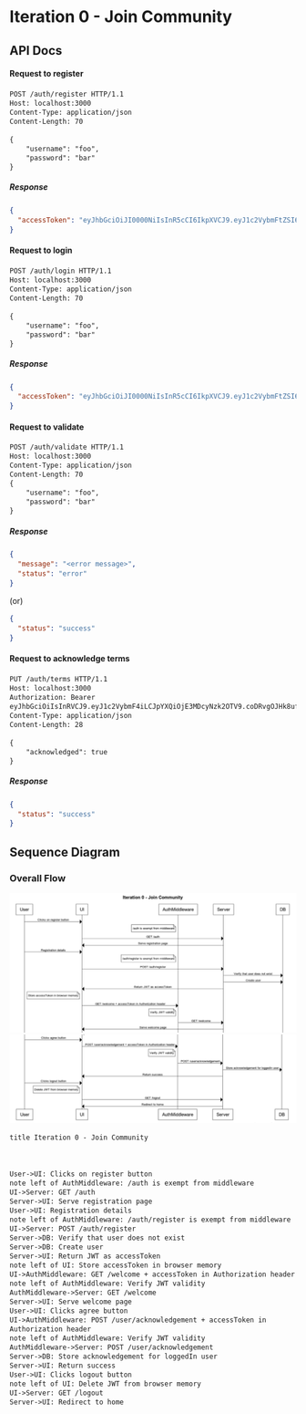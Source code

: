 # Iteration 0 - Join Community

## API Docs

#### Request to register

```HTTP
POST /auth/register HTTP/1.1
Host: localhost:3000
Content-Type: application/json
Content-Length: 70

{
    "username": "foo",
    "password": "bar"
}
```

##### Response

```json
{
  "accessToken": "eyJhbGciOiJI0000NiIsInR5cCI6IkpXVCJ9.eyJ1c2VybmFtZSI6IlNhc2lyZWtoYTExIiwidH000I6IkNpdGl6ZW4iLCJpYXQiOjE3MDcyNjQ2MTN9.7xlP1H63cwmD9y00006cwRSTnZcsp9coUkcXZZZi-38"
}
```

#### Request to login

```HTTP
POST /auth/login HTTP/1.1
Host: localhost:3000
Content-Type: application/json
Content-Length: 70

{
    "username": "foo",
    "password": "bar"
}
```

##### Response

```json
{
  "accessToken": "eyJhbGciOiJI0000NiIsInR5cCI6IkpXVCJ9.eyJ1c2VybmFtZSI6IlNhc2lyZWtoYTExIiwidH000I6IkNpdGl6ZW4iLCJpYXQiOjE3MDcyNjQ2MTN9.7xlP1H63cwmD9y00006cwRSTnZcsp9coUkcXZZZi-38"
}
```

#### Request to validate

```HTTP
POST /auth/validate HTTP/1.1
Host: localhost:3000
Content-Type: application/json
Content-Length: 70
{
    "username": "foo",
    "password": "bar"
}
```

##### Response

```json
{
  "message": "<error message>",
  "status": "error"
}
```

(or)

```json
{
  "status": "success"
}
```

#### Request to acknowledge terms

```HTTP
PUT /auth/terms HTTP/1.1
Host: localhost:3000
Authorization: Bearer eyJhbGciOiIsInRVCJ9.eyJ1c2VybmF4iLCJpYXQiOjE3MDcyNzk2OTV9.coDRvgOJHk8ufR_cSUkwZG79C0
Content-Type: application/json
Content-Length: 28

{
    "acknowledged": true
}
```

##### Response

```json
{
  "status": "success"
}
```

## Sequence Diagram

### Overall Flow

![Sequence Diagram - Part 1](./SequenceDiagram1.png)
![Sequence Diagram - Part 1](./SequenceDiagram2.png)

```websequencediagrams
title Iteration 0 - Join Community



User->UI: Clicks on register button
note left of AuthMiddleware: /auth is exempt from middleware
UI->Server: GET /auth
Server->UI: Serve registration page
User->UI: Registration details
note left of AuthMiddleware: /auth/register is exempt from middleware
UI->Server: POST /auth/register
Server->DB: Verify that user does not exist
Server->DB: Create user
Server->UI: Return JWT as accessToken
note left of UI: Store accessToken in browser memory
UI->AuthMiddleware: GET /welcome + accessToken in Authorization header
note left of AuthMiddleware: Verify JWT validity
AuthMiddleware->Server: GET /welcome
Server->UI: Serve welcome page
User->UI: Clicks agree button
UI->AuthMiddleware: POST /user/acknowledgement + accessToken in Authorization header
note left of AuthMiddleware: Verify JWT validity
AuthMiddleware->Server: POST /user/acknowledgement
Server->DB: Store acknowledgement for loggedIn user
Server->UI: Return success
User->UI: Clicks logout button
note left of UI: Delete JWT from browser memory
UI->Server: GET /logout
Server->UI: Redirect to home

```
